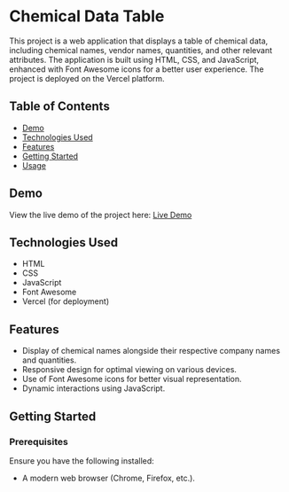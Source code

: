 # Chemical Data Table

This project is a web application that displays a table of chemical data, including chemical names, vendor names, quantities, and other relevant attributes. The application is built using HTML, CSS, and JavaScript, enhanced with Font Awesome icons for a better user experience. The project is deployed on the Vercel platform.

## Table of Contents

- [Demo](#demo)
- [Technologies Used](#technologies-used)
- [Features](#features)
- [Getting Started](#getting-started)
- [Usage](#usage)


## Demo

View the live demo of the project here: [Live Demo](https://table-assignment-git-main-dhapus-projects.vercel.app/)

## Technologies Used

- HTML
- CSS
- JavaScript
- Font Awesome
- Vercel (for deployment)

## Features

- Display of chemical names alongside their respective company names and quantities.
- Responsive design for optimal viewing on various devices.
- Use of Font Awesome icons for better visual representation.
- Dynamic interactions using JavaScript.

## Getting Started

### Prerequisites

Ensure you have the following installed:

- A modern web browser (Chrome, Firefox, etc.).


